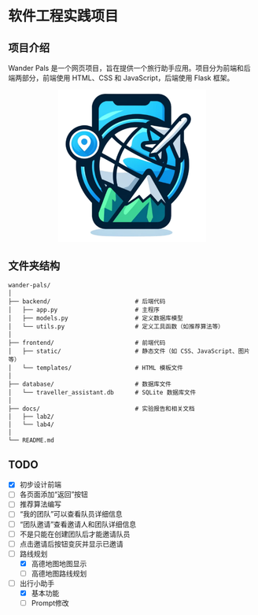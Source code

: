 # 软件工程实践项目
## 项目介绍
Wander Pals 是一个网页项目，旨在提供一个旅行助手应用。项目分为前端和后端两部分，前端使用 HTML、CSS 和 JavaScript，后端使用 Flask 框架。
<p align="center">
  <img src="frontend/static/images/logo.png" alt="Wander Pals Logo" style="width: 300px; height: auto;">
</p>

## 文件夹结构
```
wander-pals/
│
├── backend/                        # 后端代码
│   ├── app.py                      # 主程序
│   ├── models.py                   # 定义数据库模型
│   └── utils.py                    # 定义工具函数（如推荐算法等）
│
├── frontend/                       # 前端代码
│   ├── static/                     # 静态文件（如 CSS、JavaScript、图片等）
│   └── templates/                  # HTML 模板文件
│
├── database/                       # 数据库文件
│   └── traveller_assistant.db      # SQLite 数据库文件
│
├── docs/                           # 实验报告和相关文档
│   ├── lab2/
│   └── lab4/
│
└── README.md

```

## TODO
- [x] 初步设计前端
- [ ] 各页面添加“返回”按钮
- [ ] 推荐算法编写
- [ ] “我的团队”可以查看队员详细信息
- [ ] “团队邀请”查看邀请人和团队详细信息
- [ ] 不是只能在创建团队后才能邀请队员
- [ ] 点击邀请后按钮变灰并显示已邀请
- [ ] 路线规划
  - [x] 高德地图地图显示
  - [ ] 高德地图路线规划
- [ ] 出行小助手
  - [x] 基本功能
  - [ ] Prompt修改